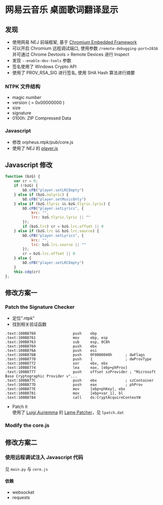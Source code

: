 # 网易云音乐 桌面歌词翻译显示

## 发现
* 使用网易 NEJ 前端框架, 基于 [Chromium Embedded Framework](https://bitbucket.org/chromiumembedded/cef)
* 可以开启 Chromium 远程调试端口, 使用参数 `/remote-debugging-port=2016` 并可通过 Chrome Devtools > Remote Devices 进行 Inspect
* 发现 `--enable-dev-tools` 参数
* 签名使用了 Windows Crypto API
* 使用了 PROV_RSA_SIG 进行签名, 使用 SHA Hash 算法进行摘要

### NTPK 文件结构
* magic number
* version ( = 0x00000000 )
* size
* signature
* 0100h: ZIP Compressed Data

### Javascript
* 修改 orpheus.ntpk/pub/core.js
* 使用了 NEJ 的 [player.js](https://github.com/Young-Wang/netease/blob/master/%E5%A4%A7%E4%BD%9C%E4%B8%9A/start/nginx-1.5.2/html/nej/js/nej/native/cef/util/player.js)

## Javascript 修改
```Javascript
function (bzG) {
    var cr = 0;
    if (!bzG) {
        bD.cFB("player.setLRCEmpty")
    } else if (bzG.nolyric) {
        bD.cFB("player.setMusicOnly")
    } else if (bzG.tlyric && bzG.tlyric.lyric) {
        bD.cFB("player.setLyrics", {
            krc: "",
            lrc: bzG.tlyric.lyric || ""
        });
        if (bzG.lrc) cr = bzG.lrc.offset || 0
    } else if (bzG.lrc && bzG.lrc.source) {
        bD.cFB("player.setLyrics", {
            krc: "",
            lrc: bzG.lrc.source || ""
        });
        cr = bzG.lrc.offset || 0
    } else {
        bD.cFB("player.setLRCEmpty")
    }
    this.cdq(cr)
};
```

## 修改方案一

### Patch the Signature Checker
* 定位".ntpk"
* 找到相关验证函数
```
.text:100B8760                 push    ebp
.text:100B8761                 mov     ebp, esp
.text:100B8763                 sub     esp, 0C8h
.text:100B8769                 push    ebx
.text:100B876A                 push    esi
.text:100B876B                 push    0F0000040h      ; dwFlags
.text:100B8770                 push    1               ; dwProvType
.text:100B8772                 xor     ebx, ebx
.text:100B8774                 lea     eax, [ebp+phProv]
.text:100B8777                 push    offset szProvider ; "Microsoft Base Cryptographic Provider v"...
.text:100B877C                 push    ebx             ; szContainer
.text:100B877D                 push    eax             ; phProv
.text:100B877E                 mov     [ebp+phKey], ebx
.text:100B8781                 mov     [ebp+var_1], bl
.text:100B8784                 call    ds:CryptAcquireContextW
```
* Patch it  
使用了 [Luigi Auriemma](http://aluigi.altervista.org/) 的 [Lame Patcher](http://aluigi.altervista.org/mytoolz.htm)，见 `lpatch.dat`

### Modify the core.js

## 修改方案二

### 使用远程调试注入 Javascript 代码

见 `main.py` 与 `core.js`

#### 依赖
* websocket
* requests
